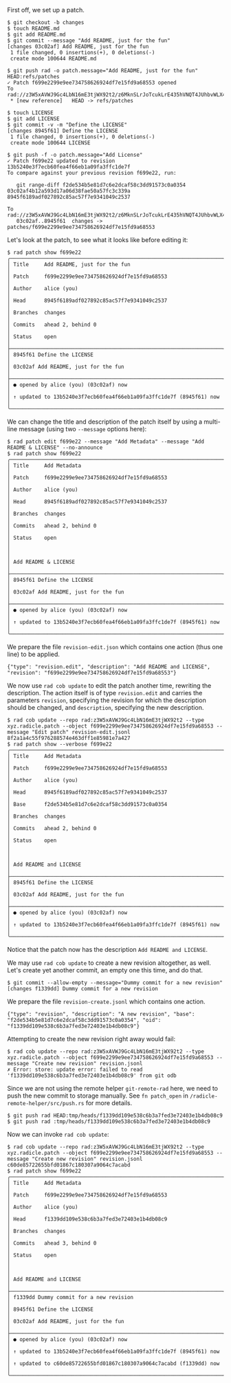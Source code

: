 First off, we set up a patch.

```
$ git checkout -b changes
$ touch README.md
$ git add README.md
$ git commit --message "Add README, just for the fun"
[changes 03c02af] Add README, just for the fun
 1 file changed, 0 insertions(+), 0 deletions(-)
 create mode 100644 README.md
```

``` (stderr)
$ git push rad -o patch.message="Add README, just for the fun" HEAD:refs/patches
✓ Patch f699e2299e9ee734758626924df7e15fd9a68553 opened
To rad://z3W5xAVWJ9Gc4LbN16mE3tjWX92t2/z6MknSLrJoTcukLrE435hVNQT4JUhbvWLX4kUzqkEStBU8Vi
 * [new reference]   HEAD -> refs/patches
```

```
$ touch LICENSE
$ git add LICENSE
$ git commit -v -m "Define the LICENSE"
[changes 8945f61] Define the LICENSE
 1 file changed, 0 insertions(+), 0 deletions(-)
 create mode 100644 LICENSE
```

``` (stderr)
$ git push -f -o patch.message="Add License"
✓ Patch f699e22 updated to revision 13b5240e3f7ecb60fea4f66eb1a09fa3ffc1de7f
To compare against your previous revision f699e22, run:

   git range-diff f2de534b5e81d7c6e2dcaf58c3dd91573c0a0354 03c02af4b12a593d17a06d38fae50a57fc3c339a 8945f6189adf027892c85ac57f7e9341049c2537

To rad://z3W5xAVWJ9Gc4LbN16mE3tjWX92t2/z6MknSLrJoTcukLrE435hVNQT4JUhbvWLX4kUzqkEStBU8Vi
   03c02af..8945f61  changes -> patches/f699e2299e9ee734758626924df7e15fd9a68553
```

Let's look at the patch, to see what it looks like before editing it:

```
$ rad patch show f699e22
╭─────────────────────────────────────────────────────────────────────╮
│ Title     Add README, just for the fun                              │
│ Patch     f699e2299e9ee734758626924df7e15fd9a68553                  │
│ Author    alice (you)                                               │
│ Head      8945f6189adf027892c85ac57f7e9341049c2537                  │
│ Branches  changes                                                   │
│ Commits   ahead 2, behind 0                                         │
│ Status    open                                                      │
├─────────────────────────────────────────────────────────────────────┤
│ 8945f61 Define the LICENSE                                          │
│ 03c02af Add README, just for the fun                                │
├─────────────────────────────────────────────────────────────────────┤
│ ● opened by alice (you) (03c02af) now                               │
│ ↑ updated to 13b5240e3f7ecb60fea4f66eb1a09fa3ffc1de7f (8945f61) now │
╰─────────────────────────────────────────────────────────────────────╯
```

We can change the title and description of the patch itself by using a
multi-line message (using two `--message` options here):

```
$ rad patch edit f699e22 --message "Add Metadata" --message "Add README & LICENSE" --no-announce
$ rad patch show f699e22
╭─────────────────────────────────────────────────────────────────────╮
│ Title     Add Metadata                                              │
│ Patch     f699e2299e9ee734758626924df7e15fd9a68553                  │
│ Author    alice (you)                                               │
│ Head      8945f6189adf027892c85ac57f7e9341049c2537                  │
│ Branches  changes                                                   │
│ Commits   ahead 2, behind 0                                         │
│ Status    open                                                      │
│                                                                     │
│ Add README & LICENSE                                                │
├─────────────────────────────────────────────────────────────────────┤
│ 8945f61 Define the LICENSE                                          │
│ 03c02af Add README, just for the fun                                │
├─────────────────────────────────────────────────────────────────────┤
│ ● opened by alice (you) (03c02af) now                               │
│ ↑ updated to 13b5240e3f7ecb60fea4f66eb1a09fa3ffc1de7f (8945f61) now │
╰─────────────────────────────────────────────────────────────────────╯
```

We prepare the file `revision-edit.json` which contains one action (thus one line) to be applied.

``` ./revision-edit.jsonl
{"type": "revision.edit", "description": "Add README and LICENSE", "revision": "f699e2299e9ee734758626924df7e15fd9a68553"}
```

We now use `rad cob update` to edit the patch another time, rewriting the description.
The action itself is of type `revision.edit` and carries the parameters `revision`,
specifying the revision for which the description should be changed, and `description`,
specifying the new description.

```
$ rad cob update --repo rad:z3W5xAVWJ9Gc4LbN16mE3tjWX92t2 --type xyz.radicle.patch --object f699e2299e9ee734758626924df7e15fd9a68553 --message "Edit patch" revision-edit.jsonl
8f2a1a4c55f976288574e463dff1e85981e7a427
$ rad patch show --verbose f699e22
╭─────────────────────────────────────────────────────────────────────╮
│ Title     Add Metadata                                              │
│ Patch     f699e2299e9ee734758626924df7e15fd9a68553                  │
│ Author    alice (you)                                               │
│ Head      8945f6189adf027892c85ac57f7e9341049c2537                  │
│ Base      f2de534b5e81d7c6e2dcaf58c3dd91573c0a0354                  │
│ Branches  changes                                                   │
│ Commits   ahead 2, behind 0                                         │
│ Status    open                                                      │
│                                                                     │
│ Add README and LICENSE                                              │
├─────────────────────────────────────────────────────────────────────┤
│ 8945f61 Define the LICENSE                                          │
│ 03c02af Add README, just for the fun                                │
├─────────────────────────────────────────────────────────────────────┤
│ ● opened by alice (you) (03c02af) now                               │
│ ↑ updated to 13b5240e3f7ecb60fea4f66eb1a09fa3ffc1de7f (8945f61) now │
╰─────────────────────────────────────────────────────────────────────╯
```

Notice that the patch now has the description `Add README and LICENSE`.

We may use `rad cob update` to create a new revision altogether, as well.
Let's create yet another commit, an empty one this time, and do that.

```
$ git commit --allow-empty --message="Dummy commit for a new revision"
[changes f1339dd] Dummy commit for a new revision
```

We prepare the file `revision-create.jsonl` which contains one action.

``` ./revision.jsonl
{"type": "revision", "description": "A new revision", "base": "f2de534b5e81d7c6e2dcaf58c3dd91573c0a0354", "oid": "f1339dd109e538c6b3a7fed3e72403e1b4db08c9"}
```

Attempting to create the new revision right away would fail:

``` (fail)
$ rad cob update --repo rad:z3W5xAVWJ9Gc4LbN16mE3tjWX92t2 --type xyz.radicle.patch --object f699e2299e9ee734758626924df7e15fd9a68553 --message "Create new revision" revision.jsonl
✗ Error: store: update error: failed to read 'f1339dd109e538c6b3a7fed3e72403e1b4db08c9' from git odb
```

Since we are not using the remote helper `git-remote-rad` here, we need to push
the new commit to storage manually. See `fn patch_open` in `/radicle-remote-helper/src/push.rs`
for more details.

```
$ git push rad HEAD:tmp/heads/f1339dd109e538c6b3a7fed3e72403e1b4db08c9
$ git push rad :tmp/heads/f1339dd109e538c6b3a7fed3e72403e1b4db08c9
```

Now we can invoke `rad cob update`:

```
$ rad cob update --repo rad:z3W5xAVWJ9Gc4LbN16mE3tjWX92t2 --type xyz.radicle.patch --object f699e2299e9ee734758626924df7e15fd9a68553 --message "Create new revision" revision.jsonl
c60de85722655bfd01867c180307a9064c7acabd
$ rad patch show f699e22
╭─────────────────────────────────────────────────────────────────────╮
│ Title     Add Metadata                                              │
│ Patch     f699e2299e9ee734758626924df7e15fd9a68553                  │
│ Author    alice (you)                                               │
│ Head      f1339dd109e538c6b3a7fed3e72403e1b4db08c9                  │
│ Branches  changes                                                   │
│ Commits   ahead 3, behind 0                                         │
│ Status    open                                                      │
│                                                                     │
│ Add README and LICENSE                                              │
├─────────────────────────────────────────────────────────────────────┤
│ f1339dd Dummy commit for a new revision                             │
│ 8945f61 Define the LICENSE                                          │
│ 03c02af Add README, just for the fun                                │
├─────────────────────────────────────────────────────────────────────┤
│ ● opened by alice (you) (03c02af) now                               │
│ ↑ updated to 13b5240e3f7ecb60fea4f66eb1a09fa3ffc1de7f (8945f61) now │
│ ↑ updated to c60de85722655bfd01867c180307a9064c7acabd (f1339dd) now │
╰─────────────────────────────────────────────────────────────────────╯
```
